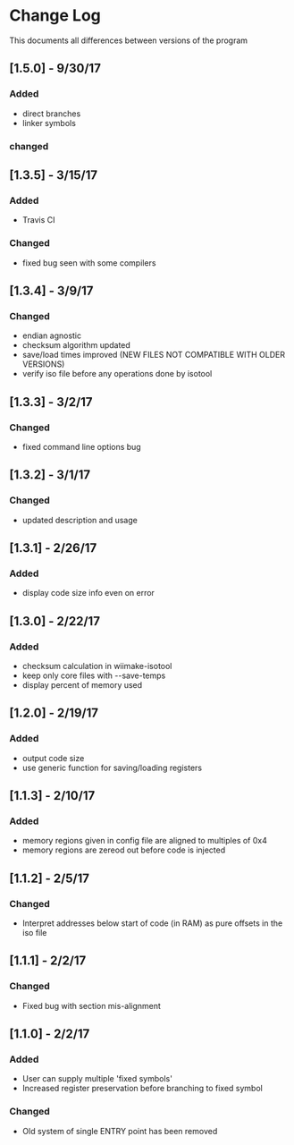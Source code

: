 # Change Log
This documents all differences between versions of the program

## [1.5.0] - 9/30/17

### Added

- direct branches
- linker symbols

### changed

## [1.3.5] - 3/15/17

### Added

- Travis CI

### Changed

- fixed bug seen with some compilers

## [1.3.4] - 3/9/17

### Changed

- endian agnostic
- checksum algorithm updated
- save/load times improved (NEW FILES NOT COMPATIBLE WITH OLDER VERSIONS)
- verify iso file before any operations done by isotool

## [1.3.3] - 3/2/17

### Changed

- fixed command line options bug

## [1.3.2] - 3/1/17

### Changed

- updated description and usage

## [1.3.1] - 2/26/17
### Added

- display code size info even on error

## [1.3.0] - 2/22/17
### Added

- checksum calculation in wiimake-isotool
- keep only core files with --save-temps
- display percent of memory used

## [1.2.0] - 2/19/17
### Added

- output code size
- use generic function for saving/loading registers

## [1.1.3] - 2/10/17
### Added

- memory regions given in config file are aligned to
    multiples of 0x4
- memory regions are zereod out before code is injected

## [1.1.2] - 2/5/17

### Changed

- Interpret addresses below start of code (in RAM) as pure
    offsets in the iso file

## [1.1.1] - 2/2/17

### Changed

- Fixed bug with section mis-alignment

## [1.1.0] - 2/2/17
### Added

- User can supply multiple 'fixed symbols'
- Increased register preservation before branching to fixed symbol

### Changed

- Old system of single ENTRY point has been removed 


